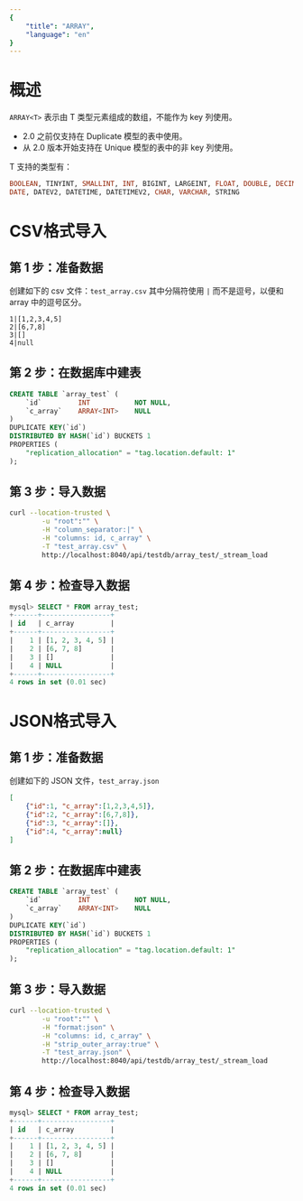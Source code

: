 ```yaml
---
{
    "title": "ARRAY",
    "language": "en"
}
---
```


<!-- 
Licensed to the Apache Software Foundation (ASF) under one
or more contributor license agreements.  See the NOTICE file
distributed with this work for additional information
regarding copyright ownership.  The ASF licenses this file
to you under the Apache License, Version 2.0 (the
"License"); you may not use this file except in compliance
with the License.  You may obtain a copy of the License at

  http://www.apache.org/licenses/LICENSE-2.0

Unless required by applicable law or agreed to in writing,
software distributed under the License is distributed on an
"AS IS" BASIS, WITHOUT WARRANTIES OR CONDITIONS OF ANY
KIND, either express or implied.  See the License for the
specific language governing permissions and limitations
under the License.
-->

# 概述

`ARRAY<T>` 表示由 T 类型元素组成的数组，不能作为 key 列使用。

- 2.0 之前仅支持在 Duplicate 模型的表中使用。
- 从 2.0 版本开始支持在 Unique 模型的表中的非 key 列使用。

T 支持的类型有：

```sql
BOOLEAN, TINYINT, SMALLINT, INT, BIGINT, LARGEINT, FLOAT, DOUBLE, DECIMAL,
DATE, DATEV2, DATETIME, DATETIMEV2, CHAR, VARCHAR, STRING
```

# CSV格式导入

## 第 1 步：准备数据

创建如下的 csv 文件：`test_array.csv`
其中分隔符使用 `|` 而不是逗号，以便和 array 中的逗号区分。

```
1|[1,2,3,4,5]
2|[6,7,8]
3|[]
4|null
```

## 第 2 步：在数据库中建表

```sql
CREATE TABLE `array_test` (
    `id`         INT           NOT NULL,
    `c_array`    ARRAY<INT>    NULL
)
DUPLICATE KEY(`id`)
DISTRIBUTED BY HASH(`id`) BUCKETS 1
PROPERTIES (
    "replication_allocation" = "tag.location.default: 1"
);
```

## 第 3 步：导入数据

```bash
curl --location-trusted \
        -u "root":"" \
        -H "column_separator:|" \
        -H "columns: id, c_array" \
        -T "test_array.csv" \
        http://localhost:8040/api/testdb/array_test/_stream_load
```

## 第 4 步：检查导入数据

```sql
mysql> SELECT * FROM array_test;
+------+-----------------+
| id   | c_array         |
+------+-----------------+
|    1 | [1, 2, 3, 4, 5] |
|    2 | [6, 7, 8]       |
|    3 | []              |
|    4 | NULL            |
+------+-----------------+
4 rows in set (0.01 sec)
```

# JSON格式导入

## 第 1 步：准备数据

创建如下的 JSON 文件，`test_array.json`

```json
[
    {"id":1, "c_array":[1,2,3,4,5]},
    {"id":2, "c_array":[6,7,8]},
    {"id":3, "c_array":[]},
    {"id":4, "c_array":null}
]
```

## 第 2 步：在数据库中建表

```sql
CREATE TABLE `array_test` (
    `id`         INT           NOT NULL,
    `c_array`    ARRAY<INT>    NULL
)
DUPLICATE KEY(`id`)
DISTRIBUTED BY HASH(`id`) BUCKETS 1
PROPERTIES (
    "replication_allocation" = "tag.location.default: 1"
);
```

## 第 3 步：导入数据

```bash
curl --location-trusted \
        -u "root":"" \
        -H "format:json" \
        -H "columns: id, c_array" \
        -H "strip_outer_array:true" \
        -T "test_array.json" \
        http://localhost:8040/api/testdb/array_test/_stream_load
```

## 第 4 步：检查导入数据

```sql
mysql> SELECT * FROM array_test;
+------+-----------------+
| id   | c_array         |
+------+-----------------+
|    1 | [1, 2, 3, 4, 5] |
|    2 | [6, 7, 8]       |
|    3 | []              |
|    4 | NULL            |
+------+-----------------+
4 rows in set (0.01 sec)
```
